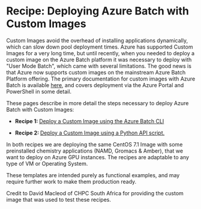 
# Recipe: Deploying Azure Batch with Custom Images

Custom Images avoid the overhead of installing applications dynamically, which can slow down pool deployment times. Azure has supported Custom Images for a very long time, but until recently, when you needed to deploy a custom image on the Azure Batch platform it was necessary to deploy with "User Mode Batch", which came with several limitations. The good news is that Azure now supports custom images on the mainstream Azure Batch Platform offering. The primary documentation for custom images with Azure Batch is available <a href="https://docs.microsoft.com/en-us/azure/batch/batch-custom-images">here</a>, and covers deployment via the Azure Portal and PowerShell in some detail. 

These pages describe in more detail the steps necessary to deploy Azure Batch with Custom Images:

* <b>Recipe 1: </b><a href="https://github.com/azurebigcompute/recipes/blob/master/Azure%20Batch/CustomImages/CustomImageCLI.md">Deploy a Custom Image using the Azure Batch CLI</a>

* <b>Recipe 2: </b><a href="https://github.com/azurebigcompute/recipes/blob/master/Azure%20Batch/CustomImages/CustomImagePython.md">Deploy a Custom Image using a Python API script. </a>
</b>

In both recipes we are deploying the same CentOS 7.1 Image with some preinstalled chemistry applications (NAMD, Gromacs & Amber), that we want to deploy on Azure GPU instances. The recipes are adaptable to any type of VM or Operating System. 

These templates are intended purely as functional examples, and may require further work to make them production ready. 

Credit to David Macleod of CHPC South Africa for providing the custom image that was used to test these recipes. 
